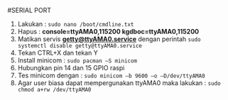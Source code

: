 #SERIAL PORT
1.	Lakukan : `sudo nano /boot/cmdline.txt`
2.	Hapus : **console=ttyAMA0,115200 kgdboc=ttyAMA0,115200**
3.	Matikan servis **getty@ttyAMA0.service** dengan perintah `sudo systemctl disable getty@ttyAMA0.service`
4.	Tekan CTRL+X dan tekan Y
5.	Install minicom : `sudo pacman –S minicom`
6.	Hubungkan pin 14 dan 15 GPIO raspi
7.	Tes minicom dengan : `sudo minicom –b 9600 –o –D/dev/ttyAMA0`
8.	Agar user biasa dapat mempergunakan ttyAMA0 maka lakukan : `sudo chmod a+rw /dev/ttyAMA0`
